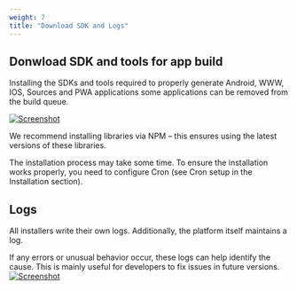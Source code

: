 ```yaml
---
weight: 7
title: "Download SDK and Logs"
---
```


## Donwload SDK and tools for app build

Installing the SDKs and tools required to properly generate Android, WWW, IOS, Sources and PWA applications
 some applications can be removed from the build queue.

[![Screenshot](/images/2025-01-05_13-44-24.png)](/images/2025-01-05_13-44-24.png)

We recommend installing libraries via NPM – this ensures using the latest versions of these libraries.

The installation process may take some time. To ensure the installation works properly, you need to configure Cron (see Cron setup in the Installation section).

## Logs
All installers write their own logs. Additionally, the platform itself maintains a log.  

If any errors or unusual behavior occur, these logs can help identify the cause. This is mainly useful for developers to fix issues in future versions.
[![Screenshot](/images/2025-01-05_13-52-17.png)](/images/2025-01-05_13-52-17.png)